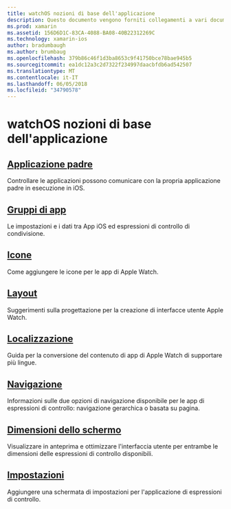 ```yaml
---
title: watchOS nozioni di base dell'applicazione
description: Questo documento vengono forniti collegamenti a vari documenti che descrivono i concetti fondamentali per lo sviluppo di applicazioni watchOS con Xamarin.
ms.prod: xamarin
ms.assetid: 156D6D1C-83CA-4088-BA08-40B22312269C
ms.technology: xamarin-ios
author: bradumbaugh
ms.author: brumbaug
ms.openlocfilehash: 379b86c46f1d3ba8653c9f41750bce78bae945b5
ms.sourcegitcommit: ea1dc12a3c2d7322f234997daacbfdb6ad542507
ms.translationtype: MT
ms.contentlocale: it-IT
ms.lasthandoff: 06/05/2018
ms.locfileid: "34790578"
---
```

# <a name="watchos-application-fundamentals"></a>watchOS nozioni di base dell'applicazione

##  <a name="parent-applicationioswatchosapp-fundamentalsparent-appmd"></a>[Applicazione padre](~/ios/watchos/app-fundamentals/parent-app.md)

Controllare le applicazioni possono comunicare con la propria applicazione padre in esecuzione in iOS.

##  <a name="app-groupsioswatchosapp-fundamentalsapp-groupsmd"></a>[Gruppi di app](~/ios/watchos/app-fundamentals/app-groups.md)

Le impostazioni e i dati tra App iOS ed espressioni di controllo di condivisione.

##  <a name="iconsioswatchosapp-fundamentalsiconsmd"></a>[Icone](~/ios/watchos/app-fundamentals/icons.md)

Come aggiungere le icone per le app di Apple Watch.

##  <a name="layoutioswatchosapp-fundamentalslayoutmd"></a>[Layout](~/ios/watchos/app-fundamentals/layout.md)

Suggerimenti sulla progettazione per la creazione di interfacce utente Apple Watch.

##  <a name="localizationioswatchosapp-fundamentalslocalizationmd"></a>[Localizzazione](~/ios/watchos/app-fundamentals/localization.md)

Guida per la conversione del contenuto di app di Apple Watch di supportare più lingue.

##  <a name="navigationioswatchosapp-fundamentalsnavigationmd"></a>[Navigazione](~/ios/watchos/app-fundamentals/navigation.md)

Informazioni sulle due opzioni di navigazione disponibile per le app di espressioni di controllo: navigazione gerarchica o basata su pagina.

##  <a name="screen-sizesioswatchosapp-fundamentalsscreen-sizesmd"></a>[Dimensioni dello schermo](~/ios/watchos/app-fundamentals/screen-sizes.md)

Visualizzare in anteprima e ottimizzare l'interfaccia utente per entrambe le dimensioni delle espressioni di controllo disponibili.

##  <a name="settingsioswatchosapp-fundamentalssettingsmd"></a>[Impostazioni](~/ios/watchos/app-fundamentals/settings.md)

Aggiungere una schermata di impostazioni per l'applicazione di espressioni di controllo.

